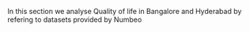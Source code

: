 In this section we analyse Quality of life in Bangalore and Hyderabad by refering to datasets provided by Numbeo

